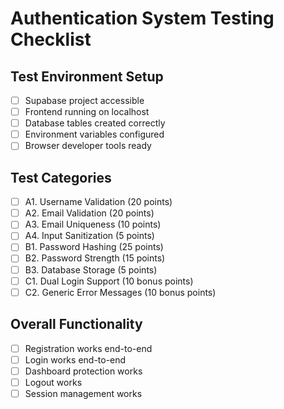 # Authentication System Testing Checklist

## Test Environment Setup
- [ ] Supabase project accessible
- [ ] Frontend running on localhost
- [ ] Database tables created correctly
- [ ] Environment variables configured
- [ ] Browser developer tools ready

## Test Categories
- [ ] A1. Username Validation (20 points)
- [ ] A2. Email Validation (20 points)  
- [ ] A3. Email Uniqueness (10 points)
- [ ] A4. Input Sanitization (5 points)
- [ ] B1. Password Hashing (25 points)
- [ ] B2. Password Strength (15 points)
- [ ] B3. Database Storage (5 points)
- [ ] C1. Dual Login Support (10 bonus points)
- [ ] C2. Generic Error Messages (10 bonus points)

## Overall Functionality
- [ ] Registration works end-to-end
- [ ] Login works end-to-end
- [ ] Dashboard protection works
- [ ] Logout works
- [ ] Session management works